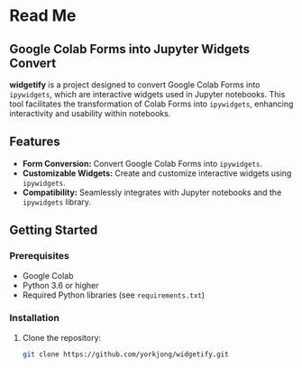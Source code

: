 # Read Me
## Google Colab Forms into Jupyter Widgets Convert

**widgetify** is a project designed to convert Google Colab Forms into
`ipywidgets`, which are interactive widgets used in Jupyter notebooks. This
tool facilitates the transformation of Colab Forms into `ipywidgets`,
enhancing interactivity and usability within notebooks.

## Features

- **Form Conversion:** Convert Google Colab Forms into `ipywidgets`.
- **Customizable Widgets:** Create and customize interactive widgets using
  `ipywidgets`.
- **Compatibility:** Seamlessly integrates with Jupyter notebooks and the
  `ipywidgets` library.

## Getting Started

### Prerequisites

- Google Colab
- Python 3.6 or higher
- Required Python libraries (see `requirements.txt`)

### Installation

1. Clone the repository:

   ```bash
   git clone https://github.com/yorkjong/widgetify.git
   ```

